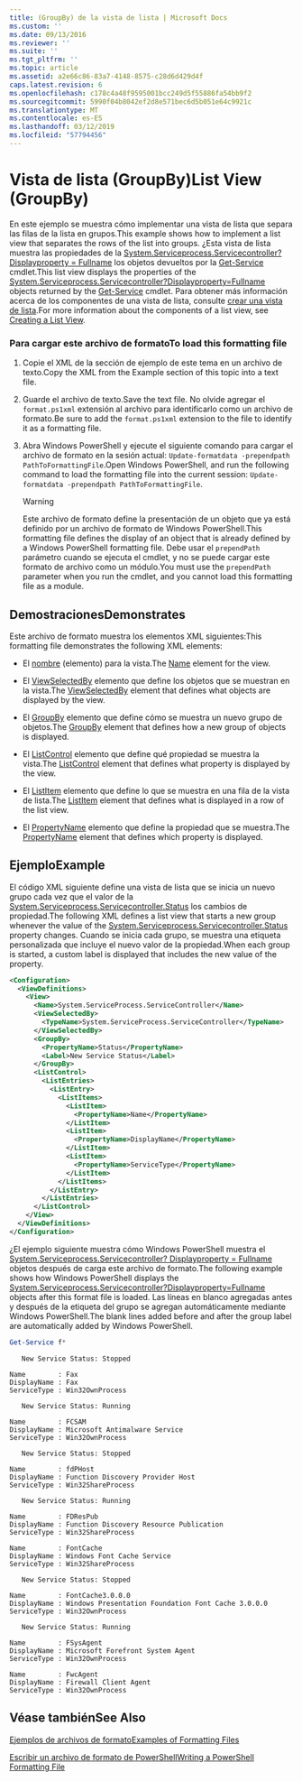 ```yaml
---
title: (GroupBy) de la vista de lista | Microsoft Docs
ms.custom: ''
ms.date: 09/13/2016
ms.reviewer: ''
ms.suite: ''
ms.tgt_pltfrm: ''
ms.topic: article
ms.assetid: a2e66c86-83a7-4148-8575-c28d6d429d4f
caps.latest.revision: 6
ms.openlocfilehash: c178c4a48f9595001bcc249d5f55886fa54bb9f2
ms.sourcegitcommit: 5990f04b8042ef2d8e571bec6d5b051e64c9921c
ms.translationtype: MT
ms.contentlocale: es-ES
ms.lasthandoff: 03/12/2019
ms.locfileid: "57794456"
---
```

# <a name="list-view-groupby"></a><span data-ttu-id="5d72a-102">Vista de lista (GroupBy)</span><span class="sxs-lookup"><span data-stu-id="5d72a-102">List View (GroupBy)</span></span>

<span data-ttu-id="5d72a-103">En este ejemplo se muestra cómo implementar una vista de lista que separa las filas de la lista en grupos.</span><span class="sxs-lookup"><span data-stu-id="5d72a-103">This example shows how to implement a list view that separates the rows of the list into groups.</span></span> <span data-ttu-id="5d72a-104">¿Esta vista de lista muestra las propiedades de la [System.Serviceprocess.Servicecontroller? Displayproperty = Fullname](/dotnet/api/System.ServiceProcess.ServiceController) los objetos devueltos por la [Get-Service](/powershell/module/Microsoft.PowerShell.Management/Get-Service) cmdlet.</span><span class="sxs-lookup"><span data-stu-id="5d72a-104">This list view displays the properties of the [System.Serviceprocess.Servicecontroller?Displayproperty=Fullname](/dotnet/api/System.ServiceProcess.ServiceController) objects returned by the [Get-Service](/powershell/module/Microsoft.PowerShell.Management/Get-Service) cmdlet.</span></span> <span data-ttu-id="5d72a-105">Para obtener más información acerca de los componentes de una vista de lista, consulte [crear una vista de lista](./creating-a-list-view.md).</span><span class="sxs-lookup"><span data-stu-id="5d72a-105">For more information about the components of a list view, see [Creating a List View](./creating-a-list-view.md).</span></span>

### <a name="to-load-this-formatting-file"></a><span data-ttu-id="5d72a-106">Para cargar este archivo de formato</span><span class="sxs-lookup"><span data-stu-id="5d72a-106">To load this formatting file</span></span>

1. <span data-ttu-id="5d72a-107">Copie el XML de la sección de ejemplo de este tema en un archivo de texto.</span><span class="sxs-lookup"><span data-stu-id="5d72a-107">Copy the XML from the Example section of this topic into a text file.</span></span>

2. <span data-ttu-id="5d72a-108">Guarde el archivo de texto.</span><span class="sxs-lookup"><span data-stu-id="5d72a-108">Save the text file.</span></span> <span data-ttu-id="5d72a-109">No olvide agregar el `format.ps1xml` extensión al archivo para identificarlo como un archivo de formato.</span><span class="sxs-lookup"><span data-stu-id="5d72a-109">Be sure to add the `format.ps1xml` extension to the file to identify it as a formatting file.</span></span>

3. <span data-ttu-id="5d72a-110">Abra Windows PowerShell y ejecute el siguiente comando para cargar el archivo de formato en la sesión actual: `Update-formatdata -prependpath PathToFormattingFile`.</span><span class="sxs-lookup"><span data-stu-id="5d72a-110">Open Windows PowerShell, and run the following command to load the formatting file into the current session: `Update-formatdata -prependpath PathToFormattingFile`.</span></span>

   > [!WARNING]
   > <span data-ttu-id="5d72a-111">Este archivo de formato define la presentación de un objeto que ya está definido por un archivo de formato de Windows PowerShell.</span><span class="sxs-lookup"><span data-stu-id="5d72a-111">This formatting file defines the display of an object that is already defined by a Windows PowerShell formatting file.</span></span> <span data-ttu-id="5d72a-112">Debe usar el `prependPath` parámetro cuando se ejecuta el cmdlet, y no se puede cargar este formato de archivo como un módulo.</span><span class="sxs-lookup"><span data-stu-id="5d72a-112">You must use the `prependPath` parameter when you run the cmdlet, and you cannot load this formatting file as a module.</span></span>

## <a name="demonstrates"></a><span data-ttu-id="5d72a-113">Demostraciones</span><span class="sxs-lookup"><span data-stu-id="5d72a-113">Demonstrates</span></span>

<span data-ttu-id="5d72a-114">Este archivo de formato muestra los elementos XML siguientes:</span><span class="sxs-lookup"><span data-stu-id="5d72a-114">This formatting file demonstrates the following XML elements:</span></span>

- <span data-ttu-id="5d72a-115">El [nombre](./name-element-for-view-format.md) (elemento) para la vista.</span><span class="sxs-lookup"><span data-stu-id="5d72a-115">The [Name](./name-element-for-view-format.md) element for the view.</span></span>

- <span data-ttu-id="5d72a-116">El [ViewSelectedBy](./viewselectedby-element-format.md) elemento que define los objetos que se muestran en la vista.</span><span class="sxs-lookup"><span data-stu-id="5d72a-116">The [ViewSelectedBy](./viewselectedby-element-format.md) element that defines what objects are displayed by the view.</span></span>

- <span data-ttu-id="5d72a-117">El [GroupBy](./viewselectedby-element-format.md) elemento que define cómo se muestra un nuevo grupo de objetos.</span><span class="sxs-lookup"><span data-stu-id="5d72a-117">The [GroupBy](./viewselectedby-element-format.md) element that defines how a new group of objects is displayed.</span></span>

- <span data-ttu-id="5d72a-118">El [ListControl](./listcontrol-element-format.md) elemento que define qué propiedad se muestra la vista.</span><span class="sxs-lookup"><span data-stu-id="5d72a-118">The [ListControl](./listcontrol-element-format.md) element that defines what property is displayed by the view.</span></span>

- <span data-ttu-id="5d72a-119">El [ListItem](./listitem-element-for-listitems-for-listcontrol-format.md) elemento que define lo que se muestra en una fila de la vista de lista.</span><span class="sxs-lookup"><span data-stu-id="5d72a-119">The [ListItem](./listitem-element-for-listitems-for-listcontrol-format.md) element that defines what is displayed in a row of the list view.</span></span>

- <span data-ttu-id="5d72a-120">El [PropertyName](./propertyname-element-for-listitem-for-listcontrol-format.md) elemento que define la propiedad que se muestra.</span><span class="sxs-lookup"><span data-stu-id="5d72a-120">The [PropertyName](./propertyname-element-for-listitem-for-listcontrol-format.md) element that defines which property is displayed.</span></span>

## <a name="example"></a><span data-ttu-id="5d72a-121">Ejemplo</span><span class="sxs-lookup"><span data-stu-id="5d72a-121">Example</span></span>

<span data-ttu-id="5d72a-122">El código XML siguiente define una vista de lista que se inicia un nuevo grupo cada vez que el valor de la [System.Serviceprocess.Servicecontroller.Status](/dotnet/api/System.ServiceProcess.ServiceController.Status) los cambios de propiedad.</span><span class="sxs-lookup"><span data-stu-id="5d72a-122">The following XML defines a list view that starts a new group whenever the value of the [System.Serviceprocess.Servicecontroller.Status](/dotnet/api/System.ServiceProcess.ServiceController.Status) property changes.</span></span> <span data-ttu-id="5d72a-123">Cuando se inicia cada grupo, se muestra una etiqueta personalizada que incluye el nuevo valor de la propiedad.</span><span class="sxs-lookup"><span data-stu-id="5d72a-123">When each group is started, a custom label is displayed that includes the new value of the property.</span></span>

```xml
<Configuration>
  <ViewDefinitions>
    <View>
      <Name>System.ServiceProcess.ServiceController</Name>
      <ViewSelectedBy>
        <TypeName>System.ServiceProcess.ServiceController</TypeName>
      </ViewSelectedBy>
      <GroupBy>
        <PropertyName>Status</PropertyName>
        <Label>New Service Status</Label>
      </GroupBy>
      <ListControl>
        <ListEntries>
          <ListEntry>
            <ListItems>
              <ListItem>
                <PropertyName>Name</PropertyName>
              </ListItem>
              <ListItem>
                <PropertyName>DisplayName</PropertyName>
              </ListItem>
              <ListItem>
                <PropertyName>ServiceType</PropertyName>
              </ListItem>
            </ListItems>
          </ListEntry>
        </ListEntries>
      </ListControl>
    </View>
  </ViewDefinitions>
</Configuration>
```

<span data-ttu-id="5d72a-124">¿El ejemplo siguiente muestra cómo Windows PowerShell muestra el [System.Serviceprocess.Servicecontroller? Displayproperty = Fullname](/dotnet/api/System.ServiceProcess.ServiceController) objetos después de carga este archivo de formato.</span><span class="sxs-lookup"><span data-stu-id="5d72a-124">The following example shows how Windows PowerShell displays the [System.Serviceprocess.Servicecontroller?Displayproperty=Fullname](/dotnet/api/System.ServiceProcess.ServiceController) objects after this format file is loaded.</span></span> <span data-ttu-id="5d72a-125">Las líneas en blanco agregadas antes y después de la etiqueta del grupo se agregan automáticamente mediante Windows PowerShell.</span><span class="sxs-lookup"><span data-stu-id="5d72a-125">The blank lines added before and after the group label are automatically added by Windows PowerShell.</span></span>

```powershell
Get-Service f*
```

```output
   New Service Status: Stopped

Name        : Fax
DisplayName : Fax
ServiceType : Win32OwnProcess

   New Service Status: Running

Name        : FCSAM
DisplayName : Microsoft Antimalware Service
ServiceType : Win32OwnProcess

   New Service Status: Stopped

Name        : fdPHost
DisplayName : Function Discovery Provider Host
ServiceType : Win32ShareProcess

   New Service Status: Running

Name        : FDResPub
DisplayName : Function Discovery Resource Publication
ServiceType : Win32ShareProcess

Name        : FontCache
DisplayName : Windows Font Cache Service
ServiceType : Win32ShareProcess

   New Service Status: Stopped

Name        : FontCache3.0.0.0
DisplayName : Windows Presentation Foundation Font Cache 3.0.0.0
ServiceType : Win32OwnProcess

   New Service Status: Running

Name        : FSysAgent
DisplayName : Microsoft Forefront System Agent
ServiceType : Win32OwnProcess

Name        : FwcAgent
DisplayName : Firewall Client Agent
ServiceType : Win32OwnProcess
```

## <a name="see-also"></a><span data-ttu-id="5d72a-126">Véase también</span><span class="sxs-lookup"><span data-stu-id="5d72a-126">See Also</span></span>

[<span data-ttu-id="5d72a-127">Ejemplos de archivos de formato</span><span class="sxs-lookup"><span data-stu-id="5d72a-127">Examples of Formatting Files</span></span>](./examples-of-formatting-files.md)

[<span data-ttu-id="5d72a-128">Escribir un archivo de formato de PowerShell</span><span class="sxs-lookup"><span data-stu-id="5d72a-128">Writing a PowerShell Formatting File</span></span>](./writing-a-powershell-formatting-file.md)
